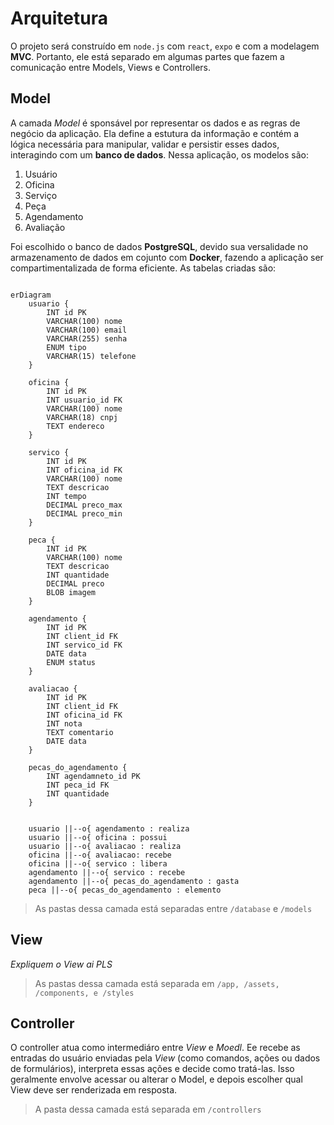 # Arquitetura

O projeto será construído em `node.js` com `react`, `expo` e com a modelagem **MVC**. Portanto, ele está separado em algumas partes que fazem a comunicação entre Models, Views e Controllers.

## Model

A camada _Model_ é sponsável por representar os dados e as regras de negócio da aplicação. Ela define a estutura da informação e contém a lógica necessária para manipular, validar e persistir esses dados, interagindo com um **banco de dados**. Nessa aplicação, os modelos são:

1. Usuário
2. Oficina
3. Serviço
4. Peça
5. Agendamento
6. Avaliação

Foi escolhido o banco de dados **PostgreSQL**, devido sua versalidade no armazenamento de dados em cojunto com **Docker**, fazendo a aplicação ser compartimentalizada de forma eficiente. As tabelas criadas são:

```mermaid

erDiagram
    usuario {
        INT id PK
        VARCHAR(100) nome
        VARCHAR(100) email
        VARCHAR(255) senha
        ENUM tipo
        VARCHAR(15) telefone
    }

    oficina {
        INT id PK
        INT usuario_id FK
        VARCHAR(100) nome
        VARCHAR(18) cnpj
        TEXT endereco
    }

    servico {
        INT id PK
        INT oficina_id FK
        VARCHAR(100) nome
        TEXT descricao
        INT tempo
        DECIMAL preco_max
        DECIMAL preco_min
    }

    peca {
        INT id PK
        VARCHAR(100) nome
        TEXT descricao
        INT quantidade
        DECIMAL preco
        BLOB imagem
    }

    agendamento {
        INT id PK
        INT client_id FK
        INT servico_id FK
        DATE data
        ENUM status
    }

    avaliacao {
        INT id PK
        INT client_id FK
        INT oficina_id FK
        INT nota
        TEXT comentario
        DATE data
    }

    pecas_do_agendamento {
        INT agendamneto_id PK
        INT peca_id FK
        INT quantidade
    }


    usuario ||--o{ agendamento : realiza
    usuario ||--o{ oficina : possui
    usuario ||--o{ avaliacao : realiza
    oficina ||--o{ avaliacao: recebe
    oficina ||--o{ servico : libera
    agendamento ||--o{ servico : recebe
    agendamento ||--o{ pecas_do_agendamento : gasta
    peca ||--o{ pecas_do_agendamento : elemento
```

> As pastas dessa camada está separadas entre `/database` e `/models`

## View

_Expliquem o View ai PLS_

> As pastas dessa camada está separada em `/app, /assets, /components, e /styles`

## Controller

O controller atua como intermediáro entre _View_ e _Moedl_. Ee recebe as entradas do usuário enviadas pela _View_ (como comandos, ações ou dados de formulários), interpreta essas ações e decide como tratá-las. Isso geralmente envolve acessar ou alterar o Model, e depois escolher qual View deve ser renderizada em resposta.

> A pasta dessa camada está separada em `/controllers`
